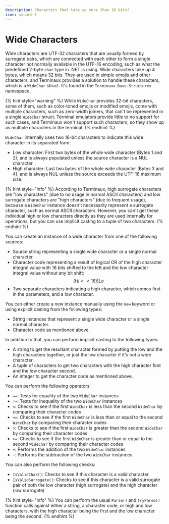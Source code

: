```yaml
---
description: Characters that take up more than 16 bits!
icon: square-t
---
```


# Wide Characters

Wide characters are UTF-32 characters that are usually formed by surrogate pairs, which are connected with each other to form a single character not normally available in the UTF-16 encoding, such as what the predefined 2-byte `char` type in .NET is using. Wide characters take up 4 bytes, which means 32 bits. They are used in simple emojis and other characters, and Terminaux provides a solution to handle these characters, which is a `WideChar` struct. It's found in the `Terminaux.Base.Structures` namespace.

{% hint style="warning" %}
While `WideChar` provides 32-bit characters, some of them, such as color-toned emojis or modified emojis, come with multiple characters, such as zero-width joiners, that can't be represented in a single `WideChar` struct. Terminal emulators provide little to no support for such cases, and Terminaux won't support such characters, so they show up as multiple characters in the terminal.
{% endhint %}

`WideChar` internally uses two 16-bit characters to indicate this wide character in its separated form:

* Low character: First two bytes of the whole wide character (Bytes 1 and 2), and is always populated unless the source character is a NUL character.
* High character: Last two bytes of the whole wide character (Bytes 3 and 4), and is always NUL unless the source exceeds the UTF-16 maximum size.

{% hint style="info" %}
According to Terminaux, high surrogate characters are "low characters" (due to no usage in normal ASCII characters) and low surrogate characters are "high characters" (due to frequent usage), because a `WideChar` instance doesn't necessarily represent a surrogate character, such as normal ASCII characters. However, you can't get these individual high or low characters directly as they are used internally for operations, but you can use implicit casting to a tuple of two characters.
{% endhint %}

You can create an instance of a wide character from one of the following sources:

* Source string representing a single wide character or a single normal character.
* Character code representing a result of logical OR of the high character integral value with 16 bits shifted to the left and the low character integral value without any bit shift: $$(Hi << 16) | Lo$$
* Two separate characters indicating a high character, which comes first in the parameters, and a low character.

You can either create a new instance manually using the `new` keyword or using explicit casting from the following types:

* String instances that represent a single wide character or a single normal character.
* Character code as mentioned above.

In addition to that, you can perform implicit casting to the following types:

* A string to get the resultant character formed by putting the low and the high characters together, or just the low character if it's not a wide character.
* A tuple of characters to get two characters with the high character first and the low character second.
* An integer to get the character code as mentioned above.

You can perform the following operators:

* `==`: Tests for equality of the two `WideChar` instances
* `!=`: Tests for inequality of the two `WideChar` instances
* `<`: Checks to see if the first `WideChar` is less than the second `WideChar` by comparing their character codes
* `<=`: Checks to see if the first `WideChar` is less than or equal to the second `WideChar` by comparing their character codes
* `>`: Checks to see if the first `WideChar` is greater than the second `WideChar` by comparing their character codes
* `>=`: Checks to see if the first `WideChar` is greater than or equal to the second `WideChar` by comparing their character codes
* `+`: Performs the addition of the two `WideChar` instances
* `-`: Performs the subtraction of the two `WideChar` instances

You can also perform the following checks:

* `IsValidChar()`: Checks to see if this character is a valid character
* `IsValidSurrogate()`: Checks to see if this character is a valid surrogate pair of both the low character (high surrogate) and the high character (low surrogate)

{% hint style="info" %}
You can perform the usual `Parse()` and `TryParse()` function calls against either a string, a character code, or high and low characters, with the high character being the first and the low character being the second.
{% endhint %}
